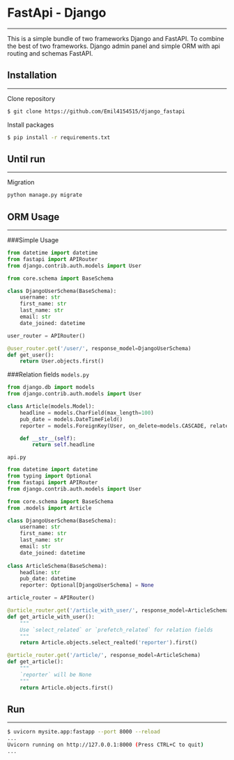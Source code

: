 # FastApi - Django

----

This is a simple bundle of two frameworks Django and FastAPI. To combine the best of two frameworks. Django admin panel and simple ORM with api routing and schemas FastAPI.

## Installation

----
Clone repository
```bash
$ git clone https://github.com/Emil4154515/django_fastapi
```
Install packages
```bash
$ pip install -r requirements.txt
```

## Until run

----

Migration
```bash
python manage.py migrate
```

## ORM Usage

----
###Simple Usage
```python
from datetime import datetime
from fastapi import APIRouter
from django.contrib.auth.models import User

from core.schema import BaseSchema

class DjangoUserSchema(BaseSchema):
    username: str
    first_name: str
    last_name: str
    email: str
    date_joined: datetime

user_router = APIRouter()

@user_router.get('/user/', response_model=DjangoUserSchema)
def get_user():
    return User.objects.first()
```

###Relation fields
`models.py`
```python
from django.db import models
from django.contrib.auth.models import User

class Article(models.Model):
    headline = models.CharField(max_length=100)
    pub_date = models.DateTimeField()
    reporter = models.ForeignKey(User, on_delete=models.CASCADE, related_name='article')

    def __str__(self):
        return self.headline
```
`api.py`
```python
from datetime import datetime
from typing import Optional
from fastapi import APIRouter
from django.contrib.auth.models import User

from core.schema import BaseSchema
from .models import Article

class DjangoUserSchema(BaseSchema):
    username: str
    first_name: str
    last_name: str
    email: str
    date_joined: datetime
    
class ArticleSchema(BaseSchema):
    headline: str
    pub_date: datetime
    reporter: Optional[DjangoUserSchema] = None

article_router = APIRouter()

@article_router.get('/article_with_user/', response_model=ArticleSchema)
def get_article_with_user():
    """
    Use `select_related` or `prefetch_related` for relation fields 
    """
    return Article.objects.select_realted('reporter').first()

@article_router.get('/article/', response_model=ArticleSchema)
def get_article():
    """
    `reporter` will be None
    """
    return Article.objects.first()
```



## Run

----
```bash
$ uvicorn mysite.app:fastapp --port 8000 --reload
...
Uvicorn running on http://127.0.0.1:8000 (Press CTRL+C to quit)
...
```